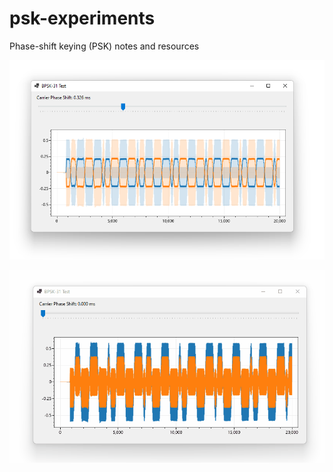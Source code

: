 # psk-experiments
Phase-shift keying (PSK) notes and resources

![](psktest/screenshot.png)

![](psktest/screenshot.gif)
